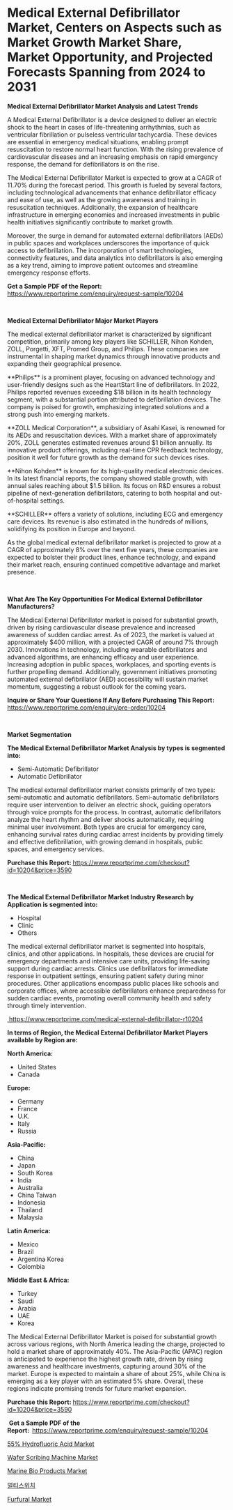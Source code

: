 <p><h1>Medical External Defibrillator Market, Centers on Aspects such as Market Growth Market Share, Market Opportunity, and Projected Forecasts Spanning from 2024 to 2031</h1></p><p><strong>Medical External Defibrillator Market Analysis and Latest Trends</strong></p>
<p><p>A Medical External Defibrillator is a device designed to deliver an electric shock to the heart in cases of life-threatening arrhythmias, such as ventricular fibrillation or pulseless ventricular tachycardia. These devices are essential in emergency medical situations, enabling prompt resuscitation to restore normal heart function. With the rising prevalence of cardiovascular diseases and an increasing emphasis on rapid emergency response, the demand for defibrillators is on the rise.</p><p>The Medical External Defibrillator Market is expected to grow at a CAGR of 11.70% during the forecast period. This growth is fueled by several factors, including technological advancements that enhance defibrillator efficacy and ease of use, as well as the growing awareness and training in resuscitation techniques. Additionally, the expansion of healthcare infrastructure in emerging economies and increased investments in public health initiatives significantly contribute to market growth. </p><p>Moreover, the surge in demand for automated external defibrillators (AEDs) in public spaces and workplaces underscores the importance of quick access to defibrillation. The incorporation of smart technologies, connectivity features, and data analytics into defibrillators is also emerging as a key trend, aiming to improve patient outcomes and streamline emergency response efforts.</p></p>
<p><strong>Get a Sample PDF of the Report:&nbsp;</strong> <a href="https://www.reportprime.com/enquiry/request-sample/10204">https://www.reportprime.com/enquiry/request-sample/10204</a></p>
<p>&nbsp;</p>
<p><strong>Medical External Defibrillator Major Market Players</strong></p>
<p><p>The medical external defibrillator market is characterized by significant competition, primarily among key players like SCHILLER, Nihon Kohden, ZOLL, Porgetti, XFT, Promed Group, and Philips. These companies are instrumental in shaping market dynamics through innovative products and expanding their geographical presence.</p><p>**Philips** is a prominent player, focusing on advanced technology and user-friendly designs such as the HeartStart line of defibrillators. In 2022, Philips reported revenues exceeding $18 billion in its health technology segment, with a substantial portion attributed to defibrillation devices. The company is poised for growth, emphasizing integrated solutions and a strong push into emerging markets.</p><p>**ZOLL Medical Corporation**, a subsidiary of Asahi Kasei, is renowned for its AEDs and resuscitation devices. With a market share of approximately 20%, ZOLL generates estimated revenues around $1 billion annually. Its innovative product offerings, including real-time CPR feedback technology, position it well for future growth as the demand for such devices rises.</p><p>**Nihon Kohden** is known for its high-quality medical electronic devices. In its latest financial reports, the company showed stable growth, with annual sales reaching about $1.5 billion. Its focus on R&D ensures a robust pipeline of next-generation defibrillators, catering to both hospital and out-of-hospital settings.</p><p>**SCHILLER** offers a variety of solutions, including ECG and emergency care devices. Its revenue is also estimated in the hundreds of millions, solidifying its position in Europe and beyond.</p><p>As the global medical external defibrillator market is projected to grow at a CAGR of approximately 8% over the next five years, these companies are expected to bolster their product lines, enhance technology, and expand their market reach, ensuring continued competitive advantage and market presence.</p></p>
<p>&nbsp;</p>
<p><strong>What Are The Key Opportunities For Medical External Defibrillator Manufacturers?</strong></p>
<p><p>The Medical External Defibrillator market is poised for substantial growth, driven by rising cardiovascular disease prevalence and increased awareness of sudden cardiac arrest. As of 2023, the market is valued at approximately $400 million, with a projected CAGR of around 7% through 2030. Innovations in technology, including wearable defibrillators and advanced algorithms, are enhancing efficacy and user experience. Increasing adoption in public spaces, workplaces, and sporting events is further propelling demand. Additionally, government initiatives promoting automated external defibrillator (AED) accessibility will sustain market momentum, suggesting a robust outlook for the coming years.</p></p>
<p><strong>Inquire or Share Your Questions If Any Before Purchasing This Report:</strong> <a href="https://www.reportprime.com/enquiry/pre-order/10204">https://www.reportprime.com/enquiry/pre-order/10204</a></p>
<p>&nbsp;</p>
<p><strong>Market Segmentation</strong></p>
<p><strong>The Medical External Defibrillator Market Analysis by types is segmented into:</strong></p>
<p><ul><li>Semi-Automatic Defibrillator</li><li>Automatic Defibrillator</li></ul></p>
<p><p>The medical external defibrillator market consists primarily of two types: semi-automatic and automatic defibrillators. Semi-automatic defibrillators require user intervention to deliver an electric shock, guiding operators through voice prompts for the process. In contrast, automatic defibrillators analyze the heart rhythm and deliver shocks automatically, requiring minimal user involvement. Both types are crucial for emergency care, enhancing survival rates during cardiac arrest incidents by providing timely and effective defibrillation, with growing demand in hospitals, public spaces, and emergency services.</p></p>
<p><strong>Purchase this Report:&nbsp;</strong><a href="https://www.reportprime.com/checkout?id=10204&price=3590">https://www.reportprime.com/checkout?id=10204&price=3590</a></p>
<p>&nbsp;</p>
<p><strong>The Medical External Defibrillator Market Industry Research by Application is segmented into:</strong></p>
<p><ul><li>Hospital</li><li>Clinic</li><li>Others</li></ul></p>
<p><p>The medical external defibrillator market is segmented into hospitals, clinics, and other applications. In hospitals, these devices are crucial for emergency departments and intensive care units, providing life-saving support during cardiac arrests. Clinics use defibrillators for immediate response in outpatient settings, ensuring patient safety during minor procedures. Other applications encompass public places like schools and corporate offices, where accessible defibrillators enhance preparedness for sudden cardiac events, promoting overall community health and safety through timely intervention.</p></p>
<p><a href="https://www.reportprime.com/medical-external-defibrillator-r10204">&nbsp;https://www.reportprime.com/medical-external-defibrillator-r10204</a></p>
<p><strong>In terms of Region, the Medical External Defibrillator Market Players available by Region are:</strong></p>
<p>
    <p> <strong> North America: </strong>
        <ul>
            <li>United States</li>
            <li>Canada</li>
        </ul>
        </p> 
    <p> <strong> Europe: </strong>
        <ul>
            <li>Germany</li>
            <li>France</li>
            <li>U.K.</li>
            <li>Italy</li>
            <li>Russia</li>
        </ul>
        </p> 
    <p> <strong> Asia-Pacific: </strong>
        <ul>
            <li>China</li>
            <li>Japan</li>
            <li>South Korea</li>
            <li>India</li>
            <li>Australia</li>
            <li>China Taiwan</li>
            <li>Indonesia</li>
            <li>Thailand</li>
            <li>Malaysia</li>
        </ul>
        </p> 
    <p> <strong> Latin America: </strong>
        <ul>
            <li>Mexico</li>
            <li>Brazil</li>
            <li>Argentina Korea</li>
            <li>Colombia</li>
        </ul>
        </p> 
    <p> <strong> Middle East & Africa: </strong>
        <ul>
            <li>Turkey</li>
            <li>Saudi</li>
            <li>Arabia</li>
            <li>UAE</li>
            <li>Korea</li>
        </ul>
    </p>
    </p>
<p><p>The Medical External Defibrillator Market is poised for substantial growth across various regions, with North America leading the charge, projected to hold a market share of approximately 40%. The Asia-Pacific (APAC) region is anticipated to experience the highest growth rate, driven by rising awareness and healthcare investments, capturing around 30% of the market. Europe is expected to maintain a share of about 25%, while China is emerging as a key player with an estimated 5% share. Overall, these regions indicate promising trends for future market expansion.</p></p>
<p><strong>Purchase this Report: </strong><a href="https://www.reportprime.com/checkout?id=10204&price=3590">https://www.reportprime.com/checkout?id=10204&price=3590</a></p>
<p>&nbsp;<strong>Get a Sample PDF of the Report:&nbsp;&nbsp;</strong><a href="https://www.reportprime.com/enquiry/request-sample/10204">https://www.reportprime.com/enquiry/request-sample/10204</a></p>
<p><strong></strong></p>
<p><p><a href="https://medium.com/@chia48pjdel/the-market-for-55-hydrofluoric-acid-market-is-examined-in-this-report-along-with-the-factors-a7d2ba42e58e">55% Hydrofluoric Acid Market</a></p><p><a href="https://issuu.com/reportprime-2/docs/wafer-scribing-machine-market-size-_74927908ca30d0">Wafer Scribing Machine Market</a></p><p><a href="https://www.linkedin.com/pulse/what-emerging-market-trends-marine-bio-products-detailed-o1x6e?trackingId=MY2AXFhXRSaWp8B305V3RA%3D%3D">Marine Bio Products Market</a></p><p><a href="https://github.com/sougarounis/Market-Research-Report-List-6/blob/main/26712916409.md">멀티스위치</a></p><p><a href="https://www.linkedin.com/pulse/furfural-market-research-report-exploring-size-revenue-ay1ve?trackingId=FloQPuV4Ta6uTYVfSCSYDA%3D%3D">Furfural Market</a></p></p>